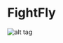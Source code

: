 # FightFly



![alt tag](https://github.com/eggeggss/FightFly/blob/master/12月-10-2016%2000-51-14plant.gif)
